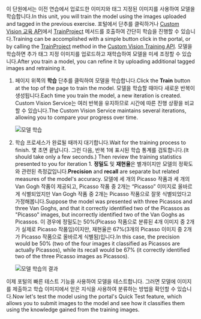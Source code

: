 <span data-ttu-id="792b7-101">이 단원에서는 이전 연습에서 업로드한 이미지와 태그 지정된 이미지를 사용하여 모델을 학습합니다.</span><span class="sxs-lookup"><span data-stu-id="792b7-101">In this unit, you will train the model using the images uploaded and tagged in the previous exercise.</span></span> <span data-ttu-id="792b7-102">포털에서 단추를 클릭하거나 [Custom Vision 교육 API](https://southcentralus.dev.cognitive.microsoft.com/docs/services/d9a10a4a5f8549599f1ecafc435119fa/operations/58d5835bc8cb231380095be3)에서 [TrainProject](https://southcentralus.dev.cognitive.microsoft.com/docs/services/d9a10a4a5f8549599f1ecafc435119fa/operations/58d5835bc8cb231380095bed) 메서드를 호출하여 간단히 학습을 진행할 수 있습니다.</span><span class="sxs-lookup"><span data-stu-id="792b7-102">Training can be accomplished with a simple button click in the portal, or by calling the [TrainProject](https://southcentralus.dev.cognitive.microsoft.com/docs/services/d9a10a4a5f8549599f1ecafc435119fa/operations/58d5835bc8cb231380095bed) method in the [Custom Vision Training API](https://southcentralus.dev.cognitive.microsoft.com/docs/services/d9a10a4a5f8549599f1ecafc435119fa/operations/58d5835bc8cb231380095be3).</span></span> <span data-ttu-id="792b7-103">모델을 학습하면 추가 태그 지정 이미지를 업로드하고 재학습하여 모델을 미세 조정할 수 있습니다.</span><span class="sxs-lookup"><span data-stu-id="792b7-103">After you train a model, you can refine it by uploading additional tagged images and retraining it.</span></span>

1. <span data-ttu-id="792b7-104">페이지 위쪽의 **학습** 단추를 클릭하여 모델을 학습합니다.</span><span class="sxs-lookup"><span data-stu-id="792b7-104">Click the **Train** button at the top of the page to train the model.</span></span> <span data-ttu-id="792b7-105">모델을 학습할 때마다 새로운 반복이 생성됩니다.</span><span class="sxs-lookup"><span data-stu-id="792b7-105">Each time you train the model, a new iteration is created.</span></span> <span data-ttu-id="792b7-106">Custom Vision Service는 여러 반복을 유지하므로 시간에 따른 진행 상황을 비교할 수 있습니다.</span><span class="sxs-lookup"><span data-stu-id="792b7-106">The Custom Vision Service maintains several iterations, allowing you to compare your progress over time.</span></span>

    ![모델 학습](../media/2-portal-click-train.png)

1. <span data-ttu-id="792b7-108">학습 프로세스가 완료될 때까지 대기합니다.</span><span class="sxs-lookup"><span data-stu-id="792b7-108">Wait for the training process to finish.</span></span> <span data-ttu-id="792b7-109">몇 초면 끝납니다. 그런 다음, 반복 1에 표시된 학습 통계를 검토합니다.</span><span class="sxs-lookup"><span data-stu-id="792b7-109">(It should take only a few seconds.) Then review the training statistics presented to you for iteration 1.</span></span> <span data-ttu-id="792b7-110">**정밀도** 및 **재현율**은 별개이지만 모델의 정확도와 관련된 측정값입니다.</span><span class="sxs-lookup"><span data-stu-id="792b7-110">**Precision** and **recall** are separate but related  measures of the model's accuracy.</span></span> <span data-ttu-id="792b7-111">모델에 세 개의 Picasso 작품과 세 개의 Van Gogh 작품이 제공되고, Picasso 작품 중 2개는 “Picasso” 이미지로 올바르게 식별되었지만 Van Gogh 작품 중 2개는 Picasso 작품으로 잘못 식별되었다고 가정해봅니다.</span><span class="sxs-lookup"><span data-stu-id="792b7-111">Suppose the model was presented with three Picassos and three Van Goghs, and that it correctly identified two of the Picassos as "Picasso" images, but incorrectly identified two of the Van Goghs as Picassos.</span></span> <span data-ttu-id="792b7-112">이 경우에 정밀도는 50%(Picasso 작품으로 분류된 4개 이미지 중 2개가 실제로 Picasso 작품임)이지만, 재현율은 67%(3개의 Picasso 이미지 중 2개가 Picasso 작품으로 올바르게 식별됨)입니다.</span><span class="sxs-lookup"><span data-stu-id="792b7-112">In this case, the precision would be 50% (two of the four images it classified as Picassos are actually Picassos), while its recall would be 67% (it correctly identified two of the three Picasso images as Picassos).</span></span>

    ![모델 학습의 결과](../media/2-portal-train-complete.png)

<span data-ttu-id="792b7-114">이제 포털의 빠른 테스트 기능을 사용하여 모델을 테스트합니다. 그러면 모델에 이미지를 제출하고 학습 이미지에서 얻은 지식을 사용하여 분류하는 방법을 확인할 수 있습니다.</span><span class="sxs-lookup"><span data-stu-id="792b7-114">Now let's test the model using the portal's Quick Test feature, which allows you to submit images to the model and see how it classifies them using the knowledge gained from the training images.</span></span>